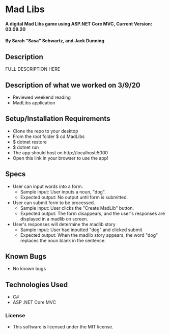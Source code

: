 # Mad Libs

#### A digital Mad Libs game using ASP.NET Core MVC, Current Version: 03.09.20

#### By Sarah "Sasa" Schwartz, and Jack Dunning

## Description

FULL DESCRIPTION HERE

## Description of what we worked on 3/9/20

- Reviewed weekend reading
- MadLibs application

## Setup/Installation Requirements

- Clone the repo to your desktop
- From the root folder \$ cd MadLibs
- \$ dotnet restore
- \$ dotnet run
- The app should host on http://localhost:5000
- Open this link in your browser to use the app!

## Specs

- User can input words into a form.
  - Sample input: User inputs a noun, "dog".
  - Expected output: No output until form is submitted.
- User can submit form to be processed.
  - Sample input: User clicks the "Create MadLib" button.
  - Expected output: The form disappears, and the user's responses are displayed in a madlib on screen.
- User's responses will determine the madlib story
  - Sample input: User had inputted "dog" and clicked submit
  - Expected output: When the madlib story appears, the word "dog" replaces the noun blank in the sentence.

## Known Bugs

- No known bugs

## Technologies Used

- C#
- ASP .NET Core MVC

### License

- This software is licensed under the MIT license.
